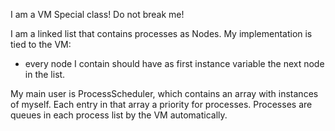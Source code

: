I am a VM Special class! Do not break me!

I am a linked list that contains processes as Nodes. My implementation is tied to the VM: 
- every node I contain should have as first instance variable the next node in the list.

My main user is ProcessScheduler, which contains an array with instances of myself. Each entry in that array a priority for processes. Processes are queues in each process list by the VM automatically.